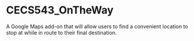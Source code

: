 # CECS543_OnTheWay
A Google Maps add-on that will allow users to find a convenient location to stop at while in route to their final destination.
